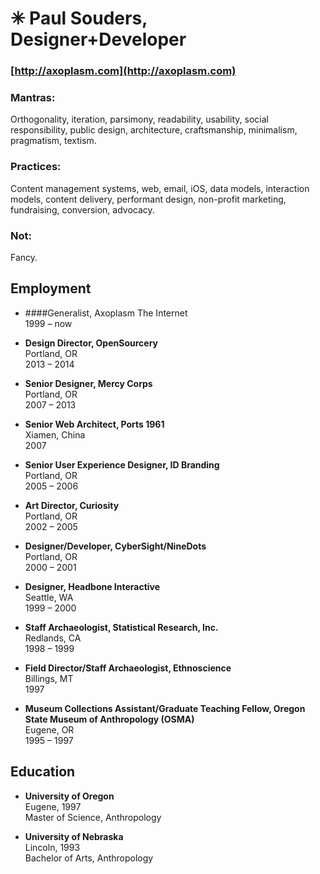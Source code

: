 ✳︎ Paul Souders, Designer+Developer
==================================
### [http://axoplasm.com](http://axoplasm.com)


### Mantras:
Orthogonality, iteration, parsimony, readability, usability, social responsibility, public design, architecture, craftsmanship, minimalism, pragmatism, textism.

### Practices:
Content management systems, web, email, iOS, data models, interaction models, content delivery, performant design, non-profit marketing, fundraising, conversion, advocacy.

### Not:
Fancy.


Employment
----------

* ####Generalist, Axoplasm
The Internet   
1999 – now   

* __Design Director, OpenSourcery__   
Portland, OR   
2013 – 2014

* __Senior Designer, Mercy Corps__    
Portland, OR   
2007 – 2013   

* __Senior Web Architect, Ports 1961__   
Xiamen, China   
2007   

* __Senior User Experience Designer, ID Branding__   
Portland, OR   
2005 – 2006   

* __Art Director, Curiosity__   
Portland, OR   
2002 – 2005   

* __Designer/Developer, CyberSight/NineDots__   
Portland, OR   
2000 – 2001   

* __Designer, Headbone Interactive__   
Seattle, WA   
1999 – 2000   

* __Staff Archaeologist, Statistical Research, Inc.__   
Redlands, CA   
1998 – 1999

* __Field Director/Staff Archaeologist, Ethnoscience__   
Billings, MT   
1997

* __Museum Collections Assistant/Graduate Teaching Fellow, Oregon State Museum of Anthropology (OSMA)__   
Eugene, OR   
1995 – 1997


Education
---------

* __University of Oregon__   
Eugene, 1997   
Master of Science, Anthropology   

* __University of Nebraska__   
Lincoln, 1993   
Bachelor of Arts, Anthropology   



